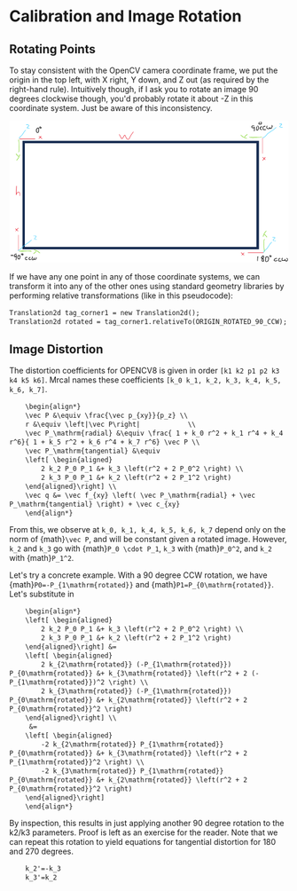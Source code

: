 # Calibration and Image Rotation

## Rotating Points

To stay consistent with the OpenCV camera coordinate frame, we put the origin in the top left, with X right, Y down, and Z out (as required by the right-hand rule). Intuitively though, if I ask you to rotate an image 90 degrees clockwise though, you'd probably rotate it about -Z in this coordinate system. Just be aware of this inconsistency.

![](images/image_corner_frames.png)

If we have any one point in any of those coordinate systems, we can transform it into any of the other ones using standard geometry libraries by performing relative transformations (like in this pseudocode):

```
Translation2d tag_corner1 = new Translation2d();
Translation2d rotated = tag_corner1.relativeTo(ORIGIN_ROTATED_90_CCW);
```

## Image Distortion

The distortion coefficients for OPENCV8 is given in order `[k1 k2 p1 p2 k3 k4 k5 k6]`. Mrcal names these coefficients `[k_0 k_1, k_2, k_3, k_4, k_5, k_6, k_7]`.

```{math}
    \begin{align*}
    \vec P &\equiv \frac{\vec p_{xy}}{p_z} \\
    r &\equiv \left|\vec P\right|            \\
    \vec P_\mathrm{radial} &\equiv \frac{ 1 + k_0 r^2 + k_1 r^4 + k_4 r^6}{ 1 + k_5 r^2 + k_6 r^4 + k_7 r^6} \vec P \\
    \vec P_\mathrm{tangential} &\equiv
    \left[ \begin{aligned}
        2 k_2 P_0 P_1 &+ k_3 \left(r^2 + 2 P_0^2 \right) \\
        2 k_3 P_0 P_1 &+ k_2 \left(r^2 + 2 P_1^2 \right)
    \end{aligned}\right] \\
    \vec q &= \vec f_{xy} \left( \vec P_\mathrm{radial} + \vec P_\mathrm{tangential} \right) + \vec c_{xy}
    \end{align*}
```

From this, we observe at `k_0, k_1, k_4, k_5, k_6, k_7` depend only on the norm of {math}`\vec P`, and will be constant given a rotated image. However, `k_2` and `k_3` go with {math}`P_0 \cdot P_1`, `k_3` with {math}`P_0^2`, and `k_2` with {math}`P_1^2`.

Let's try a concrete example. With a 90 degree CCW rotation, we have {math}`P0=-P_{1\mathrm{rotated}}` and {math}`P1=P_{0\mathrm{rotated}}`. Let's substitute in

```{math}
    \begin{align*}
    \left[ \begin{aligned}
        2 k_2 P_0 P_1 &+ k_3 \left(r^2 + 2 P_0^2 \right) \\
        2 k_3 P_0 P_1 &+ k_2 \left(r^2 + 2 P_1^2 \right)
    \end{aligned}\right] &=
    \left[ \begin{aligned}
        2 k_{2\mathrm{rotated}} (-P_{1\mathrm{rotated}}) P_{0\mathrm{rotated}} &+ k_{3\mathrm{rotated}} \left(r^2 + 2 (-P_{1\mathrm{rotated}})^2 \right) \\
        2 k_{3\mathrm{rotated}} (-P_{1\mathrm{rotated}}) P_{0\mathrm{rotated}} &+ k_{2\mathrm{rotated}} \left(r^2 + 2 P_{0\mathrm{rotated}}^2 \right)
    \end{aligned}\right] \\
     &=
    \left[ \begin{aligned}
        -2 k_{2\mathrm{rotated}} P_{1\mathrm{rotated}} P_{0\mathrm{rotated}} &+ k_{3\mathrm{rotated}} \left(r^2 + 2 P_{1\mathrm{rotated}}^2 \right) \\
        -2 k_{3\mathrm{rotated}} P_{1\mathrm{rotated}} P_{0\mathrm{rotated}} &+ k_{2\mathrm{rotated}} \left(r^2 + 2 P_{0\mathrm{rotated}}^2 \right)
    \end{aligned}\right]
    \end{align*}
```

By inspection, this results in just applying another 90 degree rotation to the k2/k3 parameters. Proof is left as an exercise for the reader. Note that we can repeat this rotation to yield equations for tangential distortion for 180 and 270 degrees.

```{math}
    k_2'=-k_3
    k_3'=k_2
```
